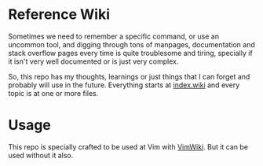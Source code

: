 
Reference Wiki
===============

Sometimes we need to remember a specific command, or use an uncommon tool, and digging through tons of manpages, documentation and stack overflow pages every time is quite troublesome and tiring, specially if it isn't very well documented or is just very complex.

So, this repo has my thoughts, learnings or just things that I can forget and probably will use in the future.
Everything starts at [index.wiki](/index.wiki) and every topic is at one or more files.

Usage
======

This repo is specially crafted to be used at Vim with [VimWiki](https://github.com/vimwiki/vimwiki).
But it can be used without it also.
